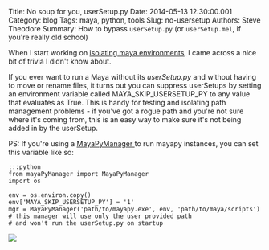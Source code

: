Title: No soup for you, userSetup.py
Date: 2014-05-13 12:30:00.001
Category: blog
Tags: maya, python, tools
Slug: no-usersetup
Authors: Steve Theodore
Summary: How to bypass `userSetup.py` (or `userSetup.mel`, if you're really old school)

When I start working on [isolating maya environments,](http://techartsurvival.blogspot.com/2014/05/what-happens-at-startup.html) I came across a nice bit of trivia I didn't know about.  
  
If you ever want to run a Maya without its _userSetup.py_ and without having to move or rename files, it turns out you can suppress userSetups by setting an environment variable called MAYA_SKIP_USERSETUP_PY to any value that evaluates as True.  This is handy for testing and isolating path management problems - if you've got a rogue path and you're not sure where it's coming from, this is an easy way to make sure it's not being added in by the userSetup.  
  
PS: If you're using a [MayaPyManager ](http://techartsurvival.blogspot.com/2014/05/what-happens-at-startup.html)to run mayapy instances, you can set this variable like so:  
    
    
    :::python  
    from mayaPyManager import MayaPyManager  
    import os   

    env = os.environ.copy()  
    env['MAYA_SKIP_USERSETUP_PY'] = '1'  
    mgr = MayaPyManager('path/to/mayapy.exe', env, 'path/to/maya/scripts')  
    # this manager will use only the user provided path  
    # and won't run the userSetup.py on startup  

[![](http://4.bp.blogspot.com/_U3jHsmZuyeg/TLr6UM2AS-I/AAAAAAAADg0/1BFasu5yW70/s1600/obama_poster_soup_nazi.gif)](http://4.bp.blogspot.com/_U3jHsmZuyeg/TLr6UM2AS-I/AAAAAAAADg0/1BFasu5yW70/s1600/obama_poster_soup_nazi.gif)
    
